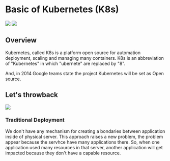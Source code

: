 # Basic of Kubernetes (K8s)
![](https://badgen.net/badge/status/in%20progress/orange) ![](https://badgen.net/badge/version/v0.0.1/cyan)

## Overview

Kubernetes, called K8s is a platform open source for automation deployment, scaling and managing many containers. K8s is an abbreviation of "Kubernetes" in which "ubernete" are replaced by "8".

And, in 2014 Google teams state the project Kubernetes will be set as Open source.

## Let's throwback

![](https://d33wubrfki0l68.cloudfront.net/26a177ede4d7b032362289c6fccd448fc4a91174/eb693/images/docs/container_evolution.svg)

### Traditional Deployment

We don't have any mechanism for creating a bondaries between application inside of physical server. This approach raises a new problem, the problem appear because the servhce have many applications there. So, when one application used many resources in that server, another application will get impacted because they don't have a capable resource.
